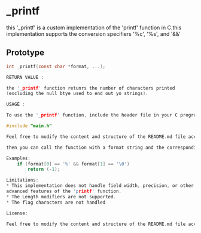 # _printf

this '_printf' is a custom implementation of the 'printf' function in C.this implementation supports the conversion specifiers '%c', '%s', and '&&'

## Prototype

```c
int _printf(const char *format, ...);

RETURN VALUE :

the '_printf' function retunrs the number of characters printed
(excluding the null btye used to end out yo strings).

USAGE :

To use the '_printf' function, include the header file in your C program:

#include "main.h"

Feel free to modify the content and structure of the README.md file according to your specific needs.

then you can call the function with a format string and the corresponding argument:

Examples:
	if (format[0] == '%' && format[1] == '\0')
		return (-1);

Limitations:
* This implementation does not handle field width, precision, or other
advanced features of the 'printf' function.
* The Length modifiers are not supported.
* The flag characters are not handled

License:

Feel free to modify the content and structure of the README.md file according to your specific needs.
